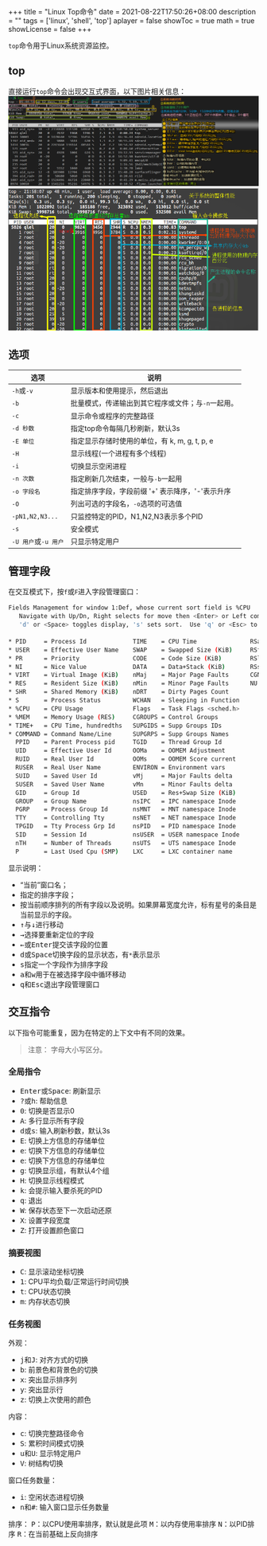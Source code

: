 +++
title = "Linux Top命令"
date = 2021-08-22T17:50:26+08:00
description = ""
tags = ['linux', 'shell', 'top']
aplayer = false
showToc = true
math = true
showLicense = false
+++

`top`命令用于Linux系统资源监控。
<!--more-->

## top
直接运行`top`命令会出现交互式界面，以下图片相关信息：
![总体](/top/top0.png)
![动态](/top/top.png)

## 选项
选项|说明
-|-
`-h`或`-v`|显示版本和使用提示，然后退出
`-b`|批量模式，传递输出到其它程序或文件；与`-n`一起用。
`-c`|显示命令或程序的完整路径
`-d 秒数`|指定top命令每隔几秒刷新，默认3s
`-E 单位`|指定显示存储时使用的单位，有 k, m, g, t, p, e
`-H`|显示线程(一个进程有多个线程)
`-i`|切换显示空闲进程
`-n 次数`|指定刷新几次结束，一般与`-b`一起用
`-o 字段名`|指定排序字段，字段前缀 '+' 表示降序，'-'表示升序
`-O`|列出可选的字段名，`-o`选项的可选值
`-pN1,N2,N3...`|只监控特定的PID，N1,N2,N3表示多个PID
`-s`|安全模式
`-U 用户`或`-u 用户`|只显示特定用户

## 管理字段
在交互模式下，按`f`或`F`进入字段管理窗口：
```bash
Fields Management for window 1:Def, whose current sort field is %CPU
   Navigate with Up/Dn, Right selects for move then <Enter> or Left commits,
   'd' or <Space> toggles display, 's' sets sort.  Use 'q' or <Esc> to end!

* PID     = Process Id             TIME    = CPU Time               RSan    = RES Anonymous (KiB)
* USER    = Effective User Name    SWAP    = Swapped Size (KiB)     RSfd    = RES File-based (KiB)
* PR      = Priority               CODE    = Code Size (KiB)        RSlk    = RES Locked (KiB)
* NI      = Nice Value             DATA    = Data+Stack (KiB)       RSsh    = RES Shared (KiB)
* VIRT    = Virtual Image (KiB)    nMaj    = Major Page Faults      CGNAME  = Control Group name
* RES     = Resident Size (KiB)    nMin    = Minor Page Faults      NU      = Last Used NUMA node
* SHR     = Shared Memory (KiB)    nDRT    = Dirty Pages Count
* S       = Process Status         WCHAN   = Sleeping in Function
* %CPU    = CPU Usage              Flags   = Task Flags <sched.h>
* %MEM    = Memory Usage (RES)     CGROUPS = Control Groups
* TIME+   = CPU Time, hundredths   SUPGIDS = Supp Groups IDs
* COMMAND = Command Name/Line      SUPGRPS = Supp Groups Names
  PPID    = Parent Process pid     TGID    = Thread Group Id
  UID     = Effective User Id      OOMa    = OOMEM Adjustment
  RUID    = Real User Id           OOMs    = OOMEM Score current
  RUSER   = Real User Name         ENVIRON = Environment vars
  SUID    = Saved User Id          vMj     = Major Faults delta
  SUSER   = Saved User Name        vMn     = Minor Faults delta
  GID     = Group Id               USED    = Res+Swap Size (KiB)
  GROUP   = Group Name             nsIPC   = IPC namespace Inode
  PGRP    = Process Group Id       nsMNT   = MNT namespace Inode
  TTY     = Controlling Tty        nsNET   = NET namespace Inode
  TPGID   = Tty Process Grp Id     nsPID   = PID namespace Inode
  SID     = Session Id             nsUSER  = USER namespace Inode
  nTH     = Number of Threads      nsUTS   = UTS namespace Inode
  P       = Last Used Cpu (SMP)    LXC     = LXC container name
```
显示说明：
- “当前”窗口名；
- 指定的排序字段；
- 按当前顺序排列的所有字段以及说明。如果屏幕宽度允许，标有星号的条目是当前显示的字段。
- <kbd>↑</kbd>与<kbd>↓</kbd>进行移动
- <kbd>→</kbd>选择要重新定位的字段
- <kbd>←</kbd>或<kbd>Enter</kbd>提交该字段的位置
- <kbd>d</kbd>或<kbd>Space</kbd>切换字段的显示状态，有`*`表示显示
- <kbd>s</kbd>指定一个字段作为排序字段
- <kbd>a</kbd>和<kbd>w</kbd>用于在被选择字段中循环移动
- <kbd>q</kbd>和<kbd>Esc</kbd>退出字段管理窗口

## 交互指令
以下指令可能重复，因为在特定的上下文中有不同的效果。

>注意： 字母大小写区分。

### 全局指令
- <kbd>Enter</kbd>或<kbd>Space</kbd>: 刷新显示
- <kbd>?</kbd>或<kbd>h</kbd>: 帮助信息
- <kbd>0</kbd>: 切换是否显示0
- <kbd>A</kbd>: 多行显示所有字段
- <kbd>d</kbd>或<kbd>s</kbd>: 输入刷新秒数，默认3s
- <kbd>E</kbd>: 切换上方信息的存储单位
- <kbd>e</kbd>: 切换下方信息的存储单位
- <kbd>e</kbd>: 切换下方信息的存储单位
- <kbd>g</kbd>: 切换显示组，有默认4个组
- <kbd>H</kbd>: 切换显示线程模式
- <kbd>k</kbd>: 会提示输入要杀死的PID
- <kbd>q</kbd>: 退出
- <kbd>W</kbd>: 保存状态至下一次启动还原
- <kbd>X</kbd>: 设置字段宽度
- <kbd>Z</kbd>: 打开设置颜色窗口

### 摘要视图
- <kbd>C</kbd>: 显示滚动坐标切换
- <kbd>1</kbd>: CPU平均负载/正常运行时间切换
- <kbd>t</kbd>: CPU状态切换
- <kbd>m</kbd>: 内存状态切换

### 任务视图
外观：
- <kbd>j</kbd>和<kbd>J</kbd>: 对齐方式的切换
- <kbd>b</kbd>: 前景色和背景色的切换
- <kbd>x</kbd>: 突出显示排序列
- <kbd>y</kbd>: 突出显示行
- <kbd>z</kbd>: 切换上次使用的颜色

内容：
- <kbd>c</kbd>: 切换完整路径命令
- <kbd>S</kbd>: 累积时间模式切换
- <kbd>u</kbd>和<kbd>U</kbd>: 显示特定用户
- <kbd>V</kbd>: 树结构切换

窗口任务数量：
- <kbd>i</kbd>: 空闲状态进程切换
- <kbd>n</kbd>和<kbd>#</kbd>: 输入窗口显示任务数量

排序：
<kbd>P</kbd>：以CPU使用率排序，默认就是此项
<kbd>M</kbd>：以内存使用率排序
<kbd>N</kbd>：以PID排序
<kbd>R</kbd>：在当前基础上反向排序
